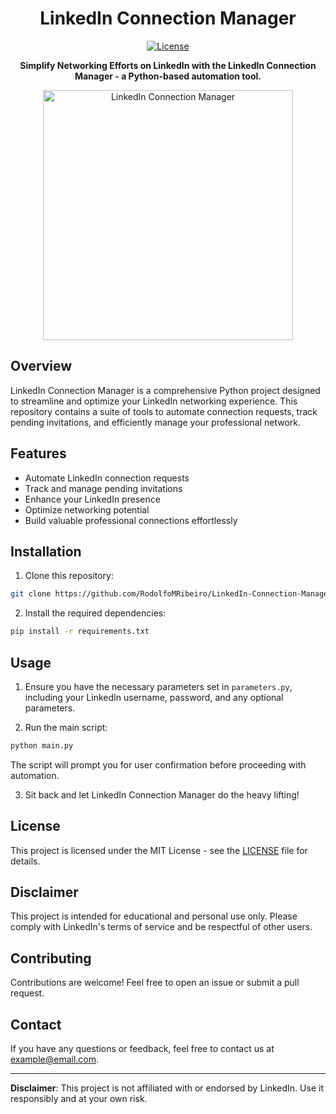 <h1 align="center">LinkedIn Connection Manager</h1>

<p align="center">
  <a href="https://opensource.org/licenses/MIT"><img alt="License" src="https://img.shields.io/badge/License-MIT-blue.svg"></a>
</p>

<p align="center">
  <strong>Simplify Networking Efforts on LinkedIn with the LinkedIn Connection Manager - a Python-based automation tool.</strong>
</p>

<p align="center">
  <img src="https://content.linkedin.com/content/dam/me/business/en-us/amp/brand-site/v2/bg/LI-Logo.svg.original.svg" alt="LinkedIn Connection Manager" width="400">
</p>

## Overview

LinkedIn Connection Manager is a comprehensive Python project designed to streamline and optimize your LinkedIn networking experience. This repository contains a suite of tools to automate connection requests, track pending invitations, and efficiently manage your professional network.

## Features

- Automate LinkedIn connection requests
- Track and manage pending invitations
- Enhance your LinkedIn presence
- Optimize networking potential
- Build valuable professional connections effortlessly

## Installation

1. Clone this repository:

```bash
git clone https://github.com/RodolfoMRibeiro/LinkedIn-Connection-Manager.git
```

2. Install the required dependencies:

```bash
pip install -r requirements.txt
```

## Usage

1. Ensure you have the necessary parameters set in `parameters.py`, including your LinkedIn username, password, and any optional parameters.

2. Run the main script:

```bash
python main.py
```

The script will prompt you for user confirmation before proceeding with automation.

3. Sit back and let LinkedIn Connection Manager do the heavy lifting!

## License

This project is licensed under the MIT License - see the [LICENSE](LICENSE) file for details.

## Disclaimer

This project is intended for educational and personal use only. Please comply with LinkedIn's terms of service and be respectful of other users.

## Contributing

Contributions are welcome! Feel free to open an issue or submit a pull request.

## Contact

If you have any questions or feedback, feel free to contact us at example@email.com.

---

**Disclaimer**: This project is not affiliated with or endorsed by LinkedIn. Use it responsibly and at your own risk.
